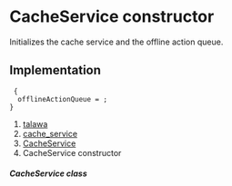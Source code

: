 
<div>

# CacheService constructor

</div>






Initializes the cache service and the offline action queue.



## Implementation

``` language-dart
 {
  offlineActionQueue = ;
}
```







1.  [talawa](../../index.md)
2.  [cache_service](../../services_caching_cache_service/)
3.  [CacheService](../../services_caching_cache_service/CacheService-class.md)
4.  CacheService constructor

##### CacheService class







